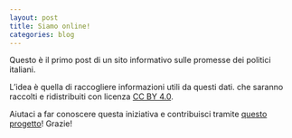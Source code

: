 ```yaml
---
layout: post
title: Siamo online!
categories: blog
---
```


Questo è il primo post di un sito informativo sulle promesse dei politici italiani.

L’idea è quella di raccogliere informazioni utili da questi dati. che saranno raccolti e ridistribuiti con licenza [CC BY 4.0](https://creativecommons.org/licenses/by/4.0/).

Aiutaci a far conoscere questa iniziativa e contribuisci tramite [questo progetto](https://github.com/HackForItaly/politicamentecorretto)! Grazie!
